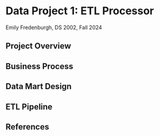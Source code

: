 # Data Project 1: ETL Processor
Emily Fredenburgh, DS 2002, Fall 2024

## Project Overview

## Business Process

## Data Mart Design

## ETL Pipeline

## References
